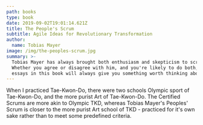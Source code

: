 ```yaml
---
path: books
type: book
date: 2019-09-02T19:01:14.621Z
title: The People's Scrum
subtitle: Agile Ideas for Revolutionary Transformation
author:
  name: Tobias Mayer
image: /img/the-peoples-scrum.jpg
summary: >-
  Tobias Mayer has always brought both enthusiasm and skepticism to scrum.
  Whether you agree or disagree with him, and you're likely to do both, the
  essays in this book will always give you something worth thinking about.
---
```

When I practiced Tae-Kwon-Do, there were two schools Olympic sport of Tae-Kwon-Do, and the more purist Art of Tae-Kwon-Do. The Certified Scrums are more akin to Olympic TKD, whereas Tobias Mayer's Peoples' Scrum is closer to the more purist Art school of TKD - practiced for it's own sake rather than to meet some predefined criteria.
